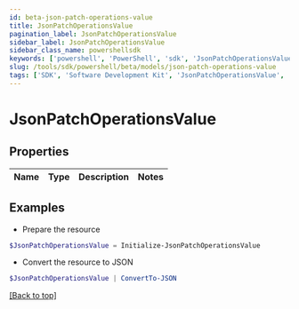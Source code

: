 ```yaml
---
id: beta-json-patch-operations-value
title: JsonPatchOperationsValue
pagination_label: JsonPatchOperationsValue
sidebar_label: JsonPatchOperationsValue
sidebar_class_name: powershellsdk
keywords: ['powershell', 'PowerShell', 'sdk', 'JsonPatchOperationsValue', 'BetaJsonPatchOperationsValue'] 
slug: /tools/sdk/powershell/beta/models/json-patch-operations-value
tags: ['SDK', 'Software Development Kit', 'JsonPatchOperationsValue', 'BetaJsonPatchOperationsValue']
---
```



# JsonPatchOperationsValue

## Properties

Name | Type | Description | Notes
------------ | ------------- | ------------- | -------------

## Examples

- Prepare the resource
```powershell
$JsonPatchOperationsValue = Initialize-JsonPatchOperationsValue 
```

- Convert the resource to JSON
```powershell
$JsonPatchOperationsValue | ConvertTo-JSON
```


[[Back to top]](#) 

